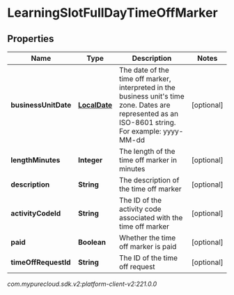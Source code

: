 # LearningSlotFullDayTimeOffMarker


## Properties

| Name | Type | Description | Notes |
| ------------ | ------------- | ------------- | ------------- |
| **businessUnitDate** | [**LocalDate**](LocalDate) | The date of the time off marker, interpreted in the business unit's time zone. Dates are represented as an ISO-8601 string. For example: yyyy-MM-dd |  [optional] |
| **lengthMinutes** | **Integer** | The length of the time off marker in minutes |  [optional] |
| **description** | **String** | The description of the time off marker |  [optional] |
| **activityCodeId** | **String** | The ID of the activity code associated with the time off marker |  [optional] |
| **paid** | **Boolean** | Whether the time off marker is paid |  [optional] |
| **timeOffRequestId** | **String** | The ID of the time off request |  [optional] |




_com.mypurecloud.sdk.v2:platform-client-v2:221.0.0_
